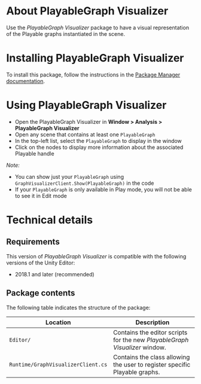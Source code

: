 # About PlayableGraph Visualizer

Use the *PlayableGraph Visualizer* package to have a visual representation of the
Playable graphs instantiated in the scene.

# Installing PlayableGraph Visualizer

To install this package, follow the instructions in the
[Package Manager documentation](https://docs.unity3d.com/Packages/com.unity.package-manager-ui@latest/index.html).

# Using PlayableGraph Visualizer

- Open the PlayableGraph Visualizer in **Window > Analysis > PlayableGraph Visualizer**
- Open any scene that contains at least one `PlayableGraph`
- In the top-left list, select the `PlayableGraph` to display in the window
- Click on the nodes to display more information about the associated Playable handle

_Note:_
- You can show just your `PlayableGraph` using `GraphVisualizerClient.Show(PlayableGraph)` in the code
- If your `PlayableGraph` is only available in Play mode, you will not be able to see it in Edit mode

# Technical details

## Requirements

This version of *PlayableGraph Visualizer* is compatible with the following versions of the Unity Editor:

* 2018.1 and later (recommended)

## Package contents

The following table indicates the structure of the package:

|Location|Description|
|---|---|
|`Editor/`|Contains the editor scripts for the new *PlayableGraph Visualizer* window.|
|`Runtime/GraphVisualizerClient.cs`|Contains the class allowing the user to register specific Playable graphs.|

